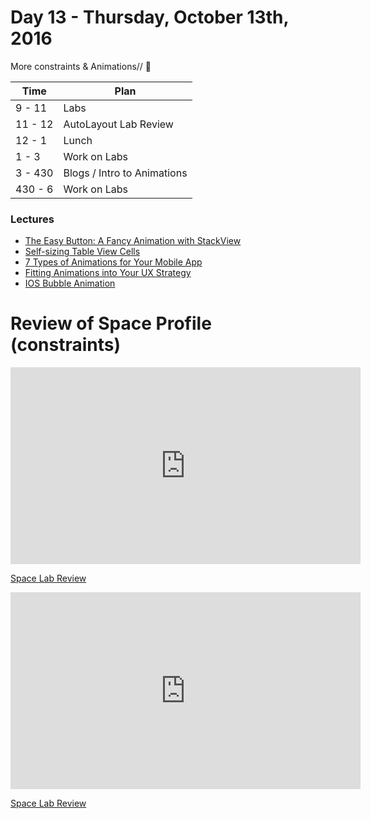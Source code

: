 # Day 13 - Thursday, October 13th, 2016

More constraints & Animations// :blue_heart:


Time        |   Plan   |
----------------|-------
9 - 11         | Labs
11 - 12   | AutoLayout Lab Review
12 - 1    | Lunch
1 - 3     | Work on Labs
3 - 430 | Blogs / Intro to Animations
430 - 6 | Work on Labs

### Lectures

* [The Easy Button: A Fancy Animation with StackView](https://www.natashatherobot.com/button-animation-stackview/)
* [Self-sizing Table View Cells](https://www.raywenderlich.com/129059/self-sizing-table-view-cells)
* [7 Types of Animations for Your Mobile App](https://yalantis.com/blog/-seven-types-of-animations-for-mobile-apps/)
* [Fitting Animations into Your UX Strategy](https://medium.com/lukibear-stories/fitting-animations-into-your-ux-strategy-a9e3ac79f8e5#.9pzc1nyr0)
* [IOS Bubble Animation](http://www.jackrabbitmobile.com/app-development/ios-bubble-animation-tutorial/)

# Review of Space Profile (constraints)

<iframe width="560" height="315" src="https://www.youtube.com/embed/szFkn1-muUo?rel=0&modestbranding=1" frameborder="0" allowfullscreen></iframe><p><a href="https://www.youtube.com/watch?v=szFkn1-muUo">Space Lab Review</a></p>

<iframe width="560" height="315" src="https://www.youtube.com/embed/l9OK2Ptln2c?rel=0&modestbranding=1" frameborder="0" allowfullscreen></iframe><p><a href="https://www.youtube.com/watch?v=l9OK2Ptln2c">Space Lab Review</a></p>


